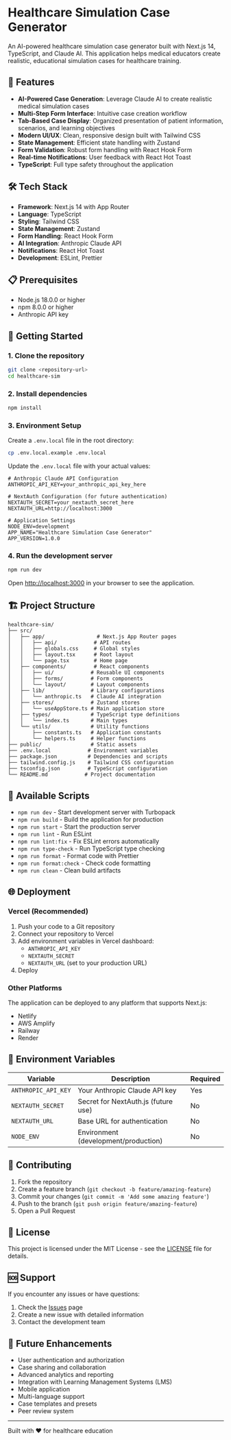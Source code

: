 # Healthcare Simulation Case Generator

An AI-powered healthcare simulation case generator built with Next.js 14, TypeScript, and Claude AI. This application helps medical educators create realistic, educational simulation cases for healthcare training.

## 🚀 Features

- **AI-Powered Case Generation**: Leverage Claude AI to create realistic medical simulation cases
- **Multi-Step Form Interface**: Intuitive case creation workflow
- **Tab-Based Case Display**: Organized presentation of patient information, scenarios, and learning objectives
- **Modern UI/UX**: Clean, responsive design built with Tailwind CSS
- **State Management**: Efficient state handling with Zustand
- **Form Validation**: Robust form handling with React Hook Form
- **Real-time Notifications**: User feedback with React Hot Toast
- **TypeScript**: Full type safety throughout the application

## 🛠️ Tech Stack

- **Framework**: Next.js 14 with App Router
- **Language**: TypeScript
- **Styling**: Tailwind CSS
- **State Management**: Zustand
- **Form Handling**: React Hook Form
- **AI Integration**: Anthropic Claude API
- **Notifications**: React Hot Toast
- **Development**: ESLint, Prettier

## 📋 Prerequisites

- Node.js 18.0.0 or higher
- npm 8.0.0 or higher
- Anthropic API key

## 🚀 Getting Started

### 1. Clone the repository

```bash
git clone <repository-url>
cd healthcare-sim
```

### 2. Install dependencies

```bash
npm install
```

### 3. Environment Setup

Create a `.env.local` file in the root directory:

```bash
cp .env.local.example .env.local
```

Update the `.env.local` file with your actual values:

```env
# Anthropic Claude API Configuration
ANTHROPIC_API_KEY=your_anthropic_api_key_here

# NextAuth Configuration (for future authentication)
NEXTAUTH_SECRET=your_nextauth_secret_here
NEXTAUTH_URL=http://localhost:3000

# Application Settings
NODE_ENV=development
APP_NAME="Healthcare Simulation Case Generator"
APP_VERSION=1.0.0
```

### 4. Run the development server

```bash
npm run dev
```

Open [http://localhost:3000](http://localhost:3000) in your browser to see the application.

## 🏗️ Project Structure

```
healthcare-sim/
├── src/
│   ├── app/                 # Next.js App Router pages
│   │   ├── api/            # API routes
│   │   ├── globals.css     # Global styles
│   │   ├── layout.tsx      # Root layout
│   │   └── page.tsx        # Home page
│   ├── components/         # React components
│   │   ├── ui/            # Reusable UI components
│   │   ├── forms/         # Form components
│   │   └── layout/        # Layout components
│   ├── lib/               # Library configurations
│   │   └── anthropic.ts   # Claude AI integration
│   ├── stores/            # Zustand stores
│   │   └── useAppStore.ts # Main application store
│   ├── types/             # TypeScript type definitions
│   │   └── index.ts       # Main types
│   └── utils/             # Utility functions
│       ├── constants.ts   # Application constants
│       └── helpers.ts     # Helper functions
├── public/                # Static assets
├── .env.local            # Environment variables
├── package.json          # Dependencies and scripts
├── tailwind.config.js    # Tailwind CSS configuration
├── tsconfig.json         # TypeScript configuration
└── README.md            # Project documentation
```

## 🔧 Available Scripts

- `npm run dev` - Start development server with Turbopack
- `npm run build` - Build the application for production
- `npm run start` - Start the production server
- `npm run lint` - Run ESLint
- `npm run lint:fix` - Fix ESLint errors automatically
- `npm run type-check` - Run TypeScript type checking
- `npm run format` - Format code with Prettier
- `npm run format:check` - Check code formatting
- `npm run clean` - Clean build artifacts

## 🌐 Deployment

### Vercel (Recommended)

1. Push your code to a Git repository
2. Connect your repository to Vercel
3. Add environment variables in Vercel dashboard:
   - `ANTHROPIC_API_KEY`
   - `NEXTAUTH_SECRET`
   - `NEXTAUTH_URL` (set to your production URL)
4. Deploy

### Other Platforms

The application can be deployed to any platform that supports Next.js:
- Netlify
- AWS Amplify
- Railway
- Render

## 🔐 Environment Variables

| Variable | Description | Required |
|----------|-------------|----------|
| `ANTHROPIC_API_KEY` | Your Anthropic Claude API key | Yes |
| `NEXTAUTH_SECRET` | Secret for NextAuth.js (future use) | No |
| `NEXTAUTH_URL` | Base URL for authentication | No |
| `NODE_ENV` | Environment (development/production) | No |

## 🤝 Contributing

1. Fork the repository
2. Create a feature branch (`git checkout -b feature/amazing-feature`)
3. Commit your changes (`git commit -m 'Add some amazing feature'`)
4. Push to the branch (`git push origin feature/amazing-feature`)
5. Open a Pull Request

## 📝 License

This project is licensed under the MIT License - see the [LICENSE](LICENSE) file for details.

## 🆘 Support

If you encounter any issues or have questions:

1. Check the [Issues](../../issues) page
2. Create a new issue with detailed information
3. Contact the development team

## 🔮 Future Enhancements

- User authentication and authorization
- Case sharing and collaboration
- Advanced analytics and reporting
- Integration with Learning Management Systems (LMS)
- Mobile application
- Multi-language support
- Case templates and presets
- Peer review system

---

Built with ❤️ for healthcare education
